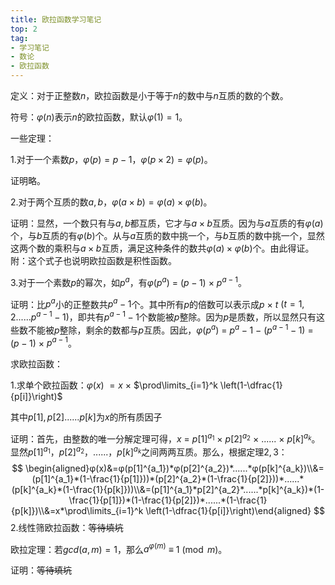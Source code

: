 ```yaml
---
title: 欧拉函数学习笔记
top: 2
tag:
- 学习笔记
- 数论
- 欧拉函数
---
```

定义：对于正整数$n$，欧拉函数是小于等于$n$的数中与$n$互质的数的个数。

符号：$φ(n)$表示$n$的欧拉函数，默认$φ(1)=1$。

一些定理：

1.对于一个素数$p$，$φ(p)=p-1$，$φ(p \times 2)=φ(p)$。

证明略。

2.对于两个互质的数$a,b$，$φ(a \times b)=φ(a) \times φ(b)$。

证明：显然，一个数只有与$a,b$都互质，它才与$a \times b$互质。因为与$a$互质的有$φ(a)$个，与$b$互质的有$φ(b)$个。从与$a$互质的数中挑一个，与$b$互质的数中挑一个，显然这两个数的乘积与$a \times b$互质，满足这种条件的数共$φ(a) \times φ(b)$个。由此得证。附：这个式子也说明欧拉函数是积性函数。

3.对于一个素数$p$的幂次，如$p^{a}$，有$φ(p^{a})$ $=$ $(p-1)$ $\times$ $p^{a-1}$。

证明：比$p^{a}$小的正整数共$p^{a}-1$个。其中所有$p$的倍数可以表示成$p$ $\times$ $t$ $(t=1,2......p^{a-1}-1)$，即共有$p^{a-1}-1$个数能被$p$整除。因为$p$是质数，所以显然只有这些数不能被$p$整除，剩余的数都与$p$互质。因此，$φ(p^{a})$ $=$ $p^{a}-1$ $-$ $(p^{a-1}-1)$ $=$ $(p-1)$ $\times$ $p^{a-1}$。

求欧拉函数：

1.求单个欧拉函数：$φ(x)$ $=x$ $\times$ $\prod\limits_{i=1}^k \left(1-\dfrac{1}{p[i]}\right)$ 

其中$p[1],p[2]......p[k]$为$x$的所有质因子

证明：首先，由整数的唯一分解定理可得，$x$ $=$ $p[1]^{a_1}$ $\times$ $p[2]^{a_2}$ $\times$ $......$ $\times$ $p[k]^{a_k}$。显然$p[1]^{a_1}$，$p[2]^{a_2}$，$......$，$p[k]^{a_k}$之间两两互质。那么，根据定理$2,3$：
$$
\begin{aligned}φ(x)&=φ(p[1]^{a_1})*φ(p[2]^{a_2})*......*φ(p[k]^{a_k})\\&=(p[1]^{a_1}*(1-\frac{1}{p[1]}))*(p[2]^{a_2}*(1-\frac{1}{p[2]}))*......* (p[k]^{a_k}*(1-\frac{1}{p[k]}))\\&=(p[1]^{a_1}*p[2]^{a_2}*......*p[k]^{a_k})*(1-\frac{1}{p[1]})*(1-\frac{1}{p[2]})*......*(1-\frac{1}{p[k]})\\&=x*\prod\limits_{i=1}^k \left(1-\dfrac{1}{p[i]}\right)\end{aligned}
$$
2.线性筛欧拉函数：~~等待填坑~~



欧拉定理：若$gcd(a,m)=1$，那么$a^{φ(m)}$ $\equiv$ $1 \pmod m$。

证明：~~等待填坑~~